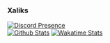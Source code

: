 ### Xaliks

[![Discord Presence](https://lanyard.cnrad.dev/api/700242512660398134?theme=dark&borderRadius=25px&bg=36393f)](https://github.com/Xaliks)
<br />
[![Github Stats](https://github-readme-stats.vercel.app/api?username=Xaliks&show_icons=true&theme=github_dark&border_radius=25)](https://github.com/Xaliks)
[![Wakatime Stats](https://github-readme-stats.vercel.app/api/wakatime?username=Xaliks&theme=github_dark&layout=compact&border_radius=25&langs_count=10)](https://wakatime.com/@Xaliks)
